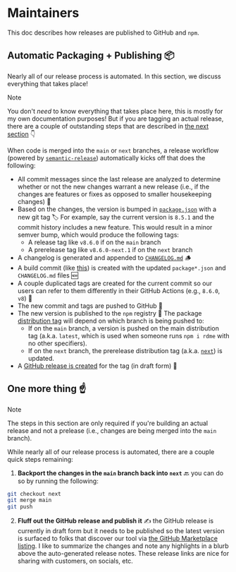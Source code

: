 # Maintainers

This doc describes how releases are published to GitHub and `npm`.

## Automatic Packaging + Publishing 📦

Nearly all of our release process is automated. In this section, we discuss everything that takes place!

> [!NOTE]
> You don't _need_ to know everything that takes place here, this is mostly for my own documentation purposes! But if you are tagging an actual release, there are a couple of outstanding steps that are described in [the next section](#one-more-thing-☝️) 👇

When code is merged into the `main` or `next` branches, a release workflow (powered by [`semantic-release`](https://github.com/semantic-release/semantic-release)) automatically kicks off that does the following:

- All commit messages since the last release are analyzed to determine whether or not the new changes warrant a new release (i.e., if the changes are features or fixes as opposed to smaller housekeeping changes) 🧐
- Based on the changes, the version is bumped in [`package.json`](./package.json) with a new git tag 🏷️ For example, say the current version is `8.5.1` and the commit history includes a new feature. This would result in a minor semver bump, which would produce the following tags:
  - A release tag like `v8.6.0` if on the `main` branch
  - A prerelease tag like `v8.6.0-next.1` if on the `next` branch
- A changelog is generated and appended to [`CHANGELOG.md`](./CHANGELOG.md) 🪵
- A build commit (like [this](https://github.com/readmeio/rdme/commit/533a2db50b39c3b6130b3af07bebaed38218db4c)) is created with the updated `package*.json` and `CHANGELOG.md` files 🆕
- A couple duplicated tags are created for the current commit so our users can refer to them differently in their GitHub Actions (e.g., `8.6.0`, `v8`) 🔖
- The new commit and tags are pushed to GitHub 📌
- The new version is published to the `npm` registry 🚀 The package [distribution tag](https://docs.npmjs.com/adding-dist-tags-to-packages) will depend on which branch is being pushed to:
  - If on the `main` branch, a version is pushed on the main distribution tag (a.k.a. `latest`, which is used when someone runs `npm i rdme` with no other specifiers).
  - If on the `next` branch, the prerelease distribution tag (a.k.a. [`next`](https://www.npmjs.com/package/rdme/v/next)) is updated.
- A [GitHub release is created](https://docs.github.com/en/repositories/releasing-projects-on-github/managing-releases-in-a-repository#creating-a-release) for the tag (in draft form) 🐙

## One more thing ☝️

> [!NOTE]
> The steps in this section are only required if you're building an actual release and not a prelease (i.e., changes are being merged into the `main` branch).

While nearly all of our release process is automated, there are a couple quick steps remaining:

1. **Backport the changes in the `main` branch back into `next`** 🔙 you can do so by running the following:

```sh
git checkout next
git merge main
git push
```

2. **Fluff out the GitHub release and publish it** ✍️ the GitHub release is currently in draft form but it needs to be published so the latest version is surfaced to folks that discover our tool via [the GitHub Marketplace listing](https://github.com/marketplace/actions/rdme-sync-to-readme). I like to summarize the changes and note any highlights in a blurb above the auto-generated release notes. These release links are nice for sharing with customers, on socials, etc.
